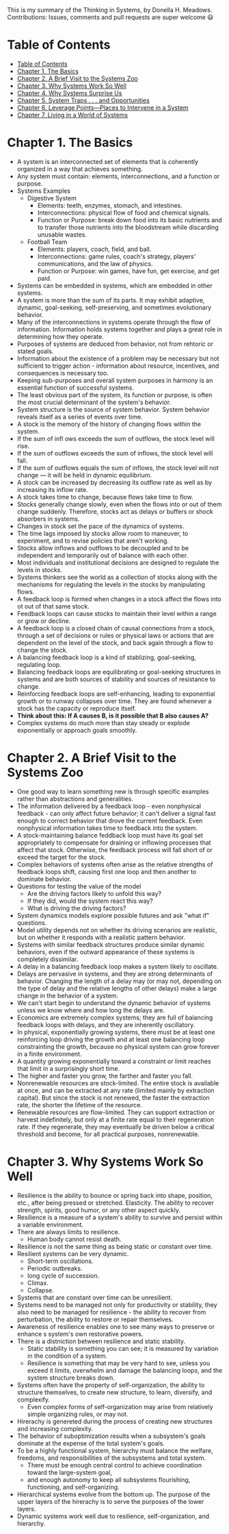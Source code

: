 This is my summary of the Thinking in Systems, by Donella H. Meadows.
Contributions: Issues, comments and pull requests are super welcome 😃
<!-- TOC depthFrom:1 depthTo:6 withLinks:1 updateOnSave:1 orderedList:0 -->
# Table of Contents
- [Table of Contents](#table-of-contents)
- [Chapter 1. The Basics](#chapter-1-the-basics)
- [Chapter 2. A Brief Visit to the Systems Zoo](#chapter-2-a-brief-visit-to-the-systems-zoo)
- [Chapter 3. Why Systems Work So Well](#chapter-3-why-systems-work-so-well)
- [Chapter 4. Why Systems Surprise Us](#chapter-4-why-systems-surprise-us)
- [Chapter 5. System Traps . . . and Opportunities](#chapter-5-systems-traps-and-opportunities)
- [Chapter 6. Leverage Points—Places to Intervene in a System ](#chapter-6-leverage-points-places-to-intervence-in-a-system)
- [Chapter 7. Living in a World of Systems](#chapter-7-living-in-a-world-of-systems)
<!-- /TOC -->

# Chapter 1. The Basics
 - A system is an interconnected set of elements that is coherently
   organized in a way that achieves something.
 - Any system must contain: elements, interconnections, and a function
   or purpose.
 - Systems Examples
	 - Digestive System
		 - Elements: teeth, enzymes, stomach, and intestines.
		 - Interconnections: physical flow of food and chemical signals.
		 - Function or Purpose: break down food into its basic nutrients and to transfer those nutrients into the bloodstream while discarding unusable wastes.
	 - Football Team
		 - Elements: players, coach, field, and ball.
		 - Interconnections: game rules, coach's strategy, players' communications, and the law of physics.
		 - Function or Purpose: win games, have fun, get exercise, and get paid.
 - Systems can be embedded in systems, which are embedded in other systems.
 - A system is more than the sum of its parts. It may exhibit adaptive, dynamic, goal-seeking, self-preserving, and sometimes evolutionary behavior.
 - Many of the interconnections in systems operate through the flow of information. Information holds systems together and plays a great role in determining how they operate.
 - Purposes of systems are deduced from behavior, not from rehtoric or stated goals.
 - Information about the existence of a problem may be necessary but not sufficient to trigger action - information about resource, incentives, and consequences is necessary too.
 - Keeping sub-purposes and overall system purposes in harmony is an essential function of successful systems.
 - The least obvious part of the system, its function or purpose, is often the most crucial determinant of the system's behavior.
 -  System structure is the source of system behavior. System behavior reveals itself as a series of events over time.
 -  A stock is the memory of the history of changing flows within the system.
 - If the sum of infl ows exceeds the sum of outflows, the stock level will rise.
 - If the sum of outflows exceeds the sum of inflows, the stock level will fall.
 - If the sum of outflows equals the sum of inflows, the stock level will not change — it will be held in dynamic equilibrium.
 - A stock can be increased by decreasing its outflow rate as well as by increasing its inflow rate.
 - A stock takes time to change, because flows take time to flow.
 - Stocks generally change slowly, even when the flows into or out of them change suddenly. Therefore, stocks act as delays or buffers or shock absorbers in systems.
 - Changes in stock set the pace of the dynamics of systems.
 - The time lags imposed by stocks allow room to maneuver, to experiment, and to revise policies that aren't working.
 - Stocks allow inflows and outflows to be decoupled and to be independent and temporarily out of balance with each other.
 - Most individuals and institutional decisions are designed to regulate the levels in stocks.
 - Systems thinkers see the world as a collection of stocks along with the mechanisms for regulating the levels in the stocks by manipulating flows.
 - A feedback loop is formed when changes in a stock affect the flows into ot out of that same stock.
 - Feedback loops can cause stocks to maintain their level within a range or grow or decline.
 - A feedback loop is a closed chain of causal connections from a stock, through a set of decisions or rules or physical laws or actions that are dependent on the level of the stock, and back again through a flow to change the stock.
 - A balancing feedback loop is a kind of stablizing, goal-seeking, regulating loop.
 - Balancing feedback loops are equilibrating or goal-seeking structures in systems and are both sources of stability and sources of resistance to change.
 - Reinforcing feedback loops are self-enhancing, leading to exponential growth or to runway collapses over time. They are found whenever a stock has the capacity or reproduce itself.
 - **Think about this: If A causes B, is it possible that B also causes A?**
 - Complex systems do much more than stay steady or explode exponentially or approach goals smoothly.

# Chapter 2. A Brief Visit to the Systems Zoo

 - One good way to learn something new is through specific examples rather than abstractions and generalities.
 - The information delivered by a feedback loop - even nonphysical feedback - can only affect future behavior; it can't deliver a signal fast enough to correct behavior that drove the current feedback. Even nonphysical information takes time to feedback into the system.
 - A stock-maintaining balance feddback loop must have its goal set appropriately to compensate for draining or inflowing processes that affect that stock. Otherwise, the feedback process will fall short of or exceed the target for the stock.
 - Complex behaviors of systems often arise as the relative strengths of feedback loops shift, causing first one loop and then another to dominate behavior.
 - Questions for testing the value of the model
	 - Are the driving factors likely to unfold this way?
	 - If they did, would the system react this way?
	 - What is driving the driving factors?
 - System dynamics models explore possible futures and ask "what if" questions.
 - Model utility depends not on whether its driving scenarios are realistic, but on whether it responds with a realistic pattern behavior.
 - Systems with similar feedback structures produce similar dynamic behaviors, even if the outward appearance of these systems is completely dissimilar.
 - A delay in a balancing feedback loop makes a system likely to oscillate.
 - Delays are pervasive in systems, and they are strong determinants of behavior. Changing the length of a delay may (or may not, depending on the type of delay and the relative lengths of other delays) make a large change in the behavior of a system.
 - We can't start begin to understand the dynamic behavior of systems unless we know where and how long the delays are.
 - Economics are extremely complex systems; they are full of balancing feedback loops with delays, and they are inherently oscillatory.
 - In physical, exponentially growing systems, there must be at least one reinforcing loop driving the growth and at least one balancing loop constrainting the growth, because no physical system can grow forever in a finite environment.
 - A quantity growing exponentially toward a constraint or limit reaches that limit in a surprisingly short time.
 - The higher and faster you grow, the farther and faster you fall. 
 - Nonrenewable resources are stock-limited. The entire stock is available at once, and can be extracted at any rate (limited mainly by extraction capital). But since the stock is not renewed, the faster the extraction rate, the shorter the lifetime of the resource.
 - Renewable resources are flow-limited. They can support extraction or harvest indefinitely, but only at a finite rate equal to their regeneration rate. If they regenerate, they may eventually be driven below a critical threshold and become, for all practical purposes, nonrenewable.

# Chapter 3. Why Systems Work So Well
- Resilience is the ability to bounce or spring back into shape, position, etc., after being pressed or stretched. Elasticity. The ability to recover strength, spirits, good humor, or any other aspect quickly.
- Resilience is a measure of a system's ability to survive and persist within a variable environment.
- There are always limits to resilience.
	- Human body cannot resist death.
- Resilience is not the same thing as being static or constant over time.
- Resilient systems can be very dynamic.
	- Short-term oscillations.
	- Periodic outbreaks.
	- long cycle of succession.
	- Climax.
	- Collapse.
- Systems that are constant over time can be unresilient.
- Systems need to be managed not only for productivity or stability, they also need to be managed for resilience - the ability to recover from perturbation, the ability to restore or repair themselves.
- Awareness of resilience enables one to see many ways to preserve or enhance s system's own restorative powers.
- There is a distniction between resilience and static stability.
	- Static stability is something you can see; it is measured by variation in the condition of a system.
	- Resilience is something that may be very hard to see, unless you exceed it limits, overwhelm and damage the balancing loops, and the system structure breaks down.
- Systems often have the property of self-organization, the ability to structure themselves, to create new structure, to learn, diversify, and complexify.
	- Even complex forms of self-organization may arise from relatively simple organizing rules, or may not.
- Hirerachy is genereted during the process of creating new structures and increasing complexity.
- The behavior of suboptimization results when a subsystem's goals dominate at the expense of the total system's goals.
- To be a highly functional system, hierarchy must balance the welfare, freedoms, and responsibilities of the subsystems and total system.
	- There must be enough central control to achieve coordination toward the large-system goal,
	- and enough autonomy to keep all subsystems flourishing, functioning, and self-organizing.
- Hierarchical systems evolve from the bottom up. The purpose of the upper layers of the hirerachy is to serve the purposes of the lower layers.
- Dynamic systems work well due to resilience, self-organization, and hierarchy.
